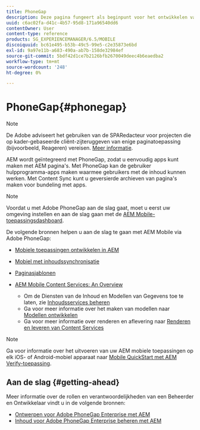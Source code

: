 ```yaml
---
title: PhoneGap
description: Deze pagina fungeert als beginpunt voor het ontwikkelen van toepassingen met PhoneGap Enterprise met AEM. AEM wordt geïntegreerd met PhoneGap, zodat u eenvoudig apps kunt maken met AEM pagina's. Met PhoneGap kan de gebruiker hulpprogramma-apps maken waarmee gebruikers met de inhoud kunnen werken.
uuid: c6ac02fa-d41c-4b57-95d8-171a96540dd6
contentOwner: User
content-type: reference
products: SG_EXPERIENCEMANAGER/6.5/MOBILE
discoiquuid: bc61e495-b53b-49c5-99e5-c2e35873e6bd
exl-id: 9a97e11b-a683-490a-ab7b-158de32984ef
source-git-commit: 5bdf42d1ce7b2126bfb2670049deec4b6eaedba2
workflow-type: tm+mt
source-wordcount: '248'
ht-degree: 0%

---
```


# PhoneGap{#phonegap}

>[!NOTE]
>
>De Adobe adviseert het gebruiken van de SPARedacteur voor projecten die op kader-gebaseerde cliënt-zijteruggeven van enige paginatoepassing (bijvoorbeeld, Reageren) vereisen. [Meer informatie](/help/sites-developing/spa-overview.md).

AEM wordt geïntegreerd met PhoneGap, zodat u eenvoudig apps kunt maken met AEM pagina&#39;s. Met PhoneGap kan de gebruiker hulpprogramma-apps maken waarmee gebruikers met de inhoud kunnen werken. Met Content Sync kunt u geversierde archieven van pagina&#39;s maken voor bundeling met apps.

>[!NOTE]
>
>Voordat u met Adobe PhoneGap aan de slag gaat, moet u eerst uw omgeving instellen en aan de slag gaan met de [AEM Mobile-toepassingsdashboard](/help/mobile/phonegap-authoring-apps.md).

De volgende bronnen helpen u aan de slag te gaan met AEM Mobile via Adobe PhoneGap:

* [Mobiele toepassingen ontwikkelen in AEM](/help/mobile/developing-mobile-applications.md)
* [Mobiel met inhoudssynchronisatie](/help/mobile/phonegap-contentsync.md)
* [Paginasjablonen](/help/mobile/phonegap-apps-arch-page-templates.md)

* [AEM Mobile Content Services: An Overview](/help/mobile/develop-content-as-a-service.md)

   * Om de Diensten van de Inhoud en Modellen van Gegevens toe te laten, zie [Inhoudsservices beheren](/help/mobile/developing-content-services.md)
   * Ga voor meer informatie over het maken van modellen naar [Modellen ontwikkelen](/help/mobile/administer-mobile-apps.md)
   * Ga voor meer informatie over renderen en aflevering naar [Renderen en leveren van Content Services](/help/mobile/rendering-and-delivery.md)

>[!NOTE]
>
>Ga voor informatie over het uitvoeren van uw AEM mobiele toepassingen op elk iOS- of Android-mobiel apparaat naar [Mobile QuickStart met AEM Verify-toepassing](/help/mobile/phonegap-mobile-quickstart.md).

## Aan de slag {#getting-ahead}

Meer informatie over de rollen en verantwoordelijkheden van een Beheerder en Ontwikkelaar vindt u in de volgende bronnen:

* [Ontwerpen voor Adobe PhoneGap Enterprise met AEM](/help/mobile/phonegap.md)
* [Inhoud voor Adobe PhoneGap Enterprise beheren met AEM](/help/mobile/administer-phonegap.md)
